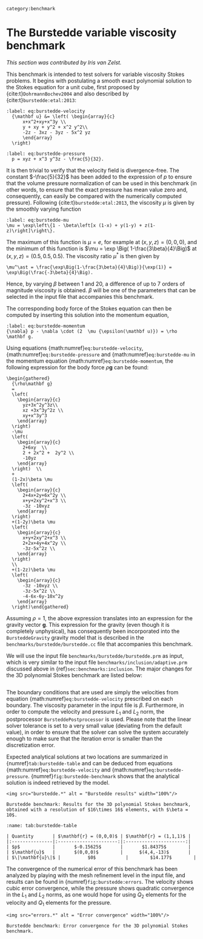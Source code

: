 ```{tags}
category:benchmark
```

# The Burstedde variable viscosity benchmark

*This section was contributed by Iris van Zelst.*

This benchmark is intended to test solvers for variable viscosity Stokes
problems. It begins with postulating a smooth exact polynomial solution to the
Stokes equation for a unit cube, first proposed by {cite:t}`DohrmannBochev2004`
and also described by {cite:t}`burstedde:etal:2013`:
```{math}
:label: eq:burstedde-velocity
  {\mathbf u} &= \left( \begin{array}{c}
      x+x^2+xy+x^3y \\
      y + xy + y^2 + x^2 y^2\\
      -2z - 3xz - 3yz - 5x^2 yz
      \end{array}
  \right)
```
```{math}
:label: eq:burstedde-pressure
  p = xyz + x^3 y^3z - \frac{5}{32}.
```
It is then trivial to verify that the velocity field is divergence-free. The
constant $-\frac{5}{32}$ has been added to the expression of $p$ to ensure
that the volume pressure normalization of can be used in this benchmark (in
other words, to ensure that the exact pressure has mean value zero and,
consequently, can easily be compared with the numerically computed pressure).
Following {cite:t}`burstedde:etal:2013`, the viscosity $\mu$ is given by the
smoothly varying function
```{math}
:label: eq:burstedde-mu
\mu = \exp\left\{1 - \beta\left[x (1-x) + y(1-y) + z(1-z)\right]\right\}.
```
The maximum of this function is $\mu = e$, for
example at $(x,y,z)=(0,0,0)$, and the minimum of this function is
$\mu = \exp \Big( 1-\frac{3\beta}{4}\Big)$ at $(x,y,z) = (0.5,0.5,0.5)$. The
viscosity ratio $\mu^\ast$ is then given by
```{math}
\mu^\ast = \frac{\exp\Big(1-\frac{3\beta}{4}\Big)}{\exp(1)} = \exp\Big(\frac{-3\beta}{4}\Big).
```
Hence, by varying $\beta$ between 1 and 20, a difference of up to 7 orders of
magnitude viscosity is obtained. $\beta$ will be one of the parameters that
can be selected in the input file that accompanies this benchmark.

The corresponding body force of the Stokes equation can then be computed by
inserting this solution into the momentum equation,
```{math}
:label: eq:burstedde-momentum
{\nabla} p - \nabla \cdot (2  \mu {\epsilon(\mathbf u)}) = \rho \mathbf g.
```
Using equations {math:numref}`eq:burstedde-velocity`, {math:numref}`eq:burstedde-pressure` and
{math:numref}`eq:burstedde-mu` in the momentum equation
{math:numref}`eq:burstedde-momentum`, the following expression for the body force
$\rho\mathbf g$ can be found:
```{math}
\begin{gathered}
  {\rho\mathbf g}
  =
  \left(
    \begin{array}{c}
      yz+3x^2y^3z\\
      xz +3x^3y^2z \\
      xy+x^3y^3
    \end{array}
  \right)
  -\mu
  \left(
    \begin{array}{c}
      2+6xy  \\
      2 + 2x^2 +  2y^2 \\
      -10yz
    \end{array}
  \right)  \\
  +
  (1-2x)\beta \mu
  \left(
    \begin{array}{c}
      2+4x+2y+6x^2y \\
      x+y+2xy^2+x^3 \\
      -3z -10xyz
    \end{array}
  \right)
  +(1-2y)\beta \mu
  \left(
    \begin{array}{c}
      x+y+2xy^2+x^3 \\
      2+2x+4y+4x^2y \\
      -3z-5x^2z \\
    \end{array}
  \right)
  \\
  +(1-2z)\beta \mu
  \left(
    \begin{array}{c}
      -3z -10xyz \\
      -3z-5x^2z \\
      -4-6x-6y-10x^2y
    \end{array}
  \right)\end{gathered}
  ```
 Assuming $\rho = 1$, the above expression translates
into an expression for the gravity vector $\mathbf g$. This expression for the
gravity (even though it is completely unphysical), has consequently been
incorporated into the `BursteddeGravity` gravity model that is described in
the `benchmarks/burstedde/burstedde.cc` file that accompanies this benchmark.

We will use the input file `benchmarks/burstedde/burstedde.prm` as input,
which is very similar to the input file `benchmarks/inclusion/adaptive.prm`
discussed above in {ref}`sec:benchmarks:inclusion`. The major
changes for the 3D polynomial Stokes benchmark are listed below:

```{literalinclude} burstedde.prm
```

The boundary conditions that are used are simply the velocities from equation
{math:numref}`eq:burstedde-velocity` prescribed on each boundary. The viscosity
parameter in the input file is $\beta$. Furthermore, in order to compute the
velocity and pressure $L_1$ and $L_2$ norm, the postprocessor
`BursteddePostprocessor` is used. Please note that the linear solver tolerance
is set to a very small value (deviating from the default value), in order to
ensure that the solver can solve the system accurately enough to make sure
that the iteration error is smaller than the discretization error.

Expected analytical solutions at two locations are summarized in
{numref}`tab:burstedde-table` and can be deduced from equations
{math:numref}`eq:burstedde-velocity` and {math:numref}`eq:burstedde-pressure`.
{numref}`fig:burstedde-benchmark` shows that the analytical
solution is indeed retrieved by the model.

```{figure-md} fig:burstedde-benchmark
<img src="burstedde.*" alt = "Burstedde results" width="100%"/>

Burstedde benchmark: Results for the 3D polynomial Stokes benchmark, obtained with a resolution of $16\times 16$ elements, with $\beta = 10$.
```

```{table} Analytical solutions
:name: tab:burstedde-table

| Quantity       | $\mathbf{r} = (0,0,0)$ | $\mathbf{r} = (1,1,1)$ |
|:---------------|:----------------------:|:----------------------:|
| $p$            |       $-0.15625$       |       $1.84375$        |
| $\mathbf{u}$   |       $(0,0,0)$        |      $(4,4,-13)$       |
| $\|\mathbf{u}\|$ |          $0$           |        $14.177$        |

```

The convergence of the numerical error of this benchmark has been analyzed by
playing with the mesh refinement level in the input file, and results can be
found in {numref}`fig:burstedde:errors`. The velocity shows cubic error convergence, while
the pressure shows quadratic convergence in the $L_1$ and $L_2$ norms, as one
would hope for using $Q_2$ elements for the velocity and $Q_1$ elements for
the pressure.

```{figure-md} fig:burstedde:errors
<img src="errors.*" alt = "Error convergence" width="100%"/>

Burstedde benchmark: Error convergence for the 3D polynomial Stokes benchmark.
```
